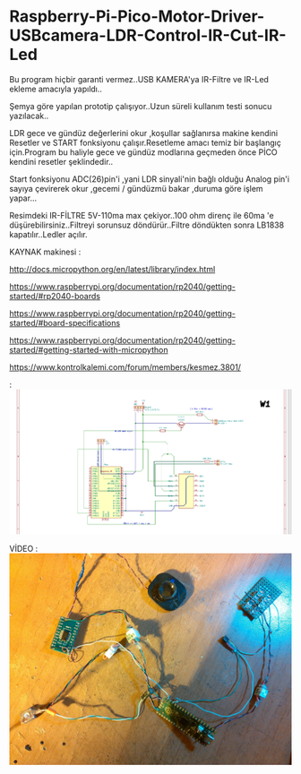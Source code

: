 # Raspberry-Pi-Pico-Motor-Driver-USBcamera-LDR-Control-IR-Cut-IR-Led

Bu program hiçbir garanti vermez..USB KAMERA'ya IR-Filtre ve IR-Led ekleme amacıyla yapıldı..

Şemya göre yapılan prototip çalışıyor..Uzun süreli kullanım testi sonucu yazılacak..

LDR gece ve gündüz değerlerini okur ,koşullar sağlanırsa makine kendini Resetler ve START fonksiyonu çalışır.Resetleme amacı temiz bir başlangıç için.Program bu haliyle gece ve gündüz modlarına geçmeden önce PİCO kendini resetler şeklindedir..

Start fonksiyonu ADC(26)pin'i ,yani LDR sinyali'nin bağlı olduğu Analog pin'i sayıya çevirerek okur ,gecemi / gündüzmü bakar ,duruma göre işlem yapar...


Resimdeki IR-FİLTRE 5V-110ma max çekiyor..100 ohm direnç ile 60ma 'e düşürebilirsiniz..Filtreyi sorunsuz döndürür..Filtre döndükten sonra 
LB1838 kapatılır..Ledler açılır.

KAYNAK makinesi :

http://docs.micropython.org/en/latest/library/index.html

https://www.raspberrypi.org/documentation/rp2040/getting-started/#rp2040-boards

https://www.raspberrypi.org/documentation/rp2040/getting-started/#board-specifications

https://www.raspberrypi.org/documentation/rp2040/getting-started/#getting-started-with-micropython

https://www.kontrolkalemi.com/forum/members/kesmez.3801/


: ![Alt Text](https://github.com/kungfumasterv11/Raspberry-Pi-Pico-Motor-Driver-USBcamera-LDR-Control-IR-Cut-IR-Led/blob/main/Raspberry%20Pico%20USB%20Camera%20IR-CUT%20IR%20LED.png)

VİDEO : [![Watch the video](https://github.com/kungfumasterv11/Raspberry-Pi-Pico-Motor-Driver-USBcamera-LDR-Control-IR-Cut-IR-Led/blob/main/F%C4%B0N%C4%B0SH.jpeg)](https://streamable.com/krb86q)

